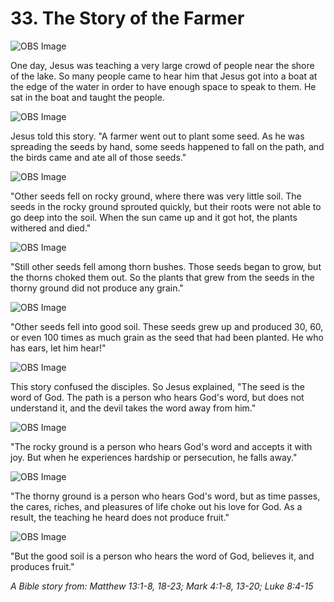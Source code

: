 # 33. The Story of the Farmer

![OBS Image](https://cdn.door43.org/obs/jpg/360px/obs-en-33-01.jpg)

One day, Jesus was teaching a very large crowd of people near the shore of the lake. So many people came to hear him that Jesus got into a boat at the edge of the water in order to have enough space to speak to them. He sat in the boat and taught the people.

![OBS Image](https://cdn.door43.org/obs/jpg/360px/obs-en-33-02.jpg)

Jesus told this story. "A farmer went out to plant some seed. As he was spreading the seeds by hand, some seeds happened to fall on the path, and the birds came and ate all of those seeds."

![OBS Image](https://cdn.door43.org/obs/jpg/360px/obs-en-33-03.jpg)

"Other seeds fell on rocky ground, where there was very little soil. The seeds in the rocky ground sprouted quickly, but their roots were not able to go deep into the soil. When the sun came up and it got hot, the plants withered and died."

![OBS Image](https://cdn.door43.org/obs/jpg/360px/obs-en-33-04.jpg)

"Still other seeds fell among thorn bushes. Those seeds began to grow, but the thorns choked them out. So the plants that grew from the seeds in the thorny ground did not produce any grain."

![OBS Image](https://cdn.door43.org/obs/jpg/360px/obs-en-33-05.jpg)

"Other seeds fell into good soil. These seeds grew up and produced 30, 60, or even 100 times as much grain as the seed that had been planted. He who has ears, let him hear!"

![OBS Image](https://cdn.door43.org/obs/jpg/360px/obs-en-33-06.jpg)

This story confused the disciples. So Jesus explained, "The seed is the word of God. The path is a person who hears God's word, but does not understand it, and the devil takes the word away from him."

![OBS Image](https://cdn.door43.org/obs/jpg/360px/obs-en-33-07.jpg)

"The rocky ground is a person who hears God's word and accepts it with joy. But when he experiences hardship or persecution, he falls away."

![OBS Image](https://cdn.door43.org/obs/jpg/360px/obs-en-33-08.jpg)

"The thorny ground is a person who hears God's word, but as time passes, the cares, riches, and pleasures of life choke out his love for God. As a result, the teaching he heard does not produce fruit."

![OBS Image](https://cdn.door43.org/obs/jpg/360px/obs-en-33-09.jpg)

"But the good soil is a person who hears the word of God, believes it, and produces fruit."

_A Bible story from: Matthew 13:1-8, 18-23; Mark 4:1-8, 13-20; Luke 8:4-15_
